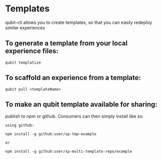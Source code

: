 # Templates
qubit-cli allows you to create templates, so that you can easily redeploy similar experiences

## To generate a template from your local experience files:

```
qubit templatize
```

## To scaffold an experience from a template:

```
qubit pull <templateName>
```

## To make an qubit template available for sharing:

publish to npm or github. Consumers can then simply install like so:

```
using github:

npm install -g github:user/xp-tmp-example

or

npm install -g github:user/xp-multi-template-repo/example

```
